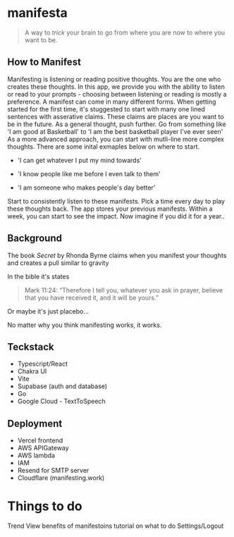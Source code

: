 # manifesta

> A way to *trick* your brain to go from where you are now to where you want to be.

## How to Manifest

Manifesting is listening or reading positive thoughts. You are the one who creates these thoughts. In this app, we provide you with the ability to listen or read to your prompts - choosing between listening or reading is mostly a preference. A manifest can come in many different forms. When getting started for the first time, it's stuggested to start with many one lined sentences with asserative claims. These claims are places are you want to be in the future. As a general thought, push further. Go from something like 'I am good at Basketball' to 'I am the best basketball player I've ever seen' As a more advanced approach, you can start with mutli-line more complex thoughts. There are some inital exmaples below on where to start. 

- 'I can get whatever I put my mind towards'

- 'I know people like me before I even talk to them'

- 'I am someone who makes people's day better'

Start to consistently listen to these manifests. Pick a time every day to play these thoughts back. The app stores your previous manifests. Within a week, you can start to see the impact. Now imagine if you did it for a year..

## Background 

The book *Secret* by Rhonda Byrne claims when you manifest your thoughts and  creates a pull similar to gravity   

In the bible it's states
> Mark 11:24: “Therefore I tell you, whatever you ask in prayer, believe that you have received it, and it will be yours.”

Or maybe it's just placebo...

No matter why you think manifesting works, it works. 


## Teckstack
- Typescript/React
- Chakra UI
- Vite
- Supabase (auth and database)
- Go
- Google Cloud - TextToSpeech

## Deployment
- Vercel  frontend
- AWS APIGateway
- AWS lambda 
- IAM
- Resend for SMTP server
- Cloudflare (manifesting.work)


# Things to do
Trend View
benefits of manifestoins
tutorial on what to do
Settings/Logout



